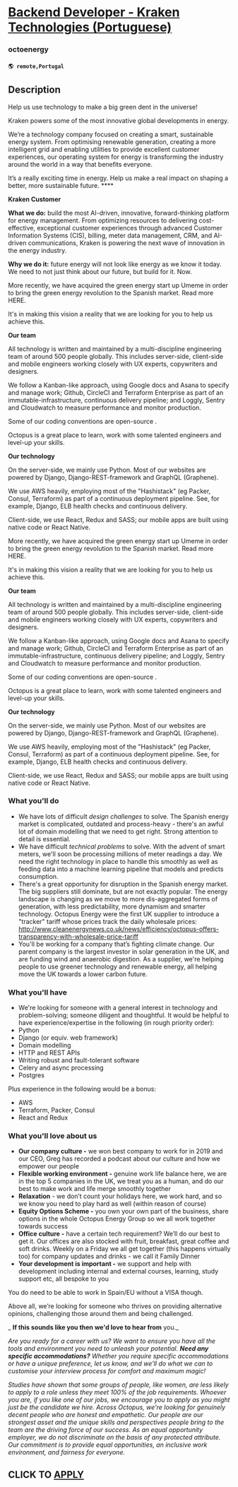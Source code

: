 # [Backend Developer - Kraken Technologies (Portuguese)](https://www.remotewlb.com/apply/backend-developer-kraken-technologies-portuguese-125972)  
### octoenergy  
#### `🌎 remote,Portugal`  

## Description

Help us use technology to make a big green dent in the universe!

  

Kraken powers some of the most innovative global developments in energy.

  

We’re a technology company focused on creating a smart, sustainable energy system. From optimising renewable generation, creating a more intelligent grid and enabling utilities to provide excellent customer experiences, our operating system for energy is transforming the industry around the world in a way that benefits everyone.

  

It’s a really exciting time in energy. Help us make a real impact on shaping a better, more sustainable future. ****

  

**Kraken Customer**

  

 **What we do:** build the most AI-driven, innovative, forward-thinking platform for energy management. From optimizing resources to delivering cost-effective, exceptional customer experiences through advanced Customer Information Systems (CIS), billing, meter data management, CRM, and AI-driven communications, Kraken is powering the next wave of innovation in the energy industry.

  

 **Why we do it:** future energy will not look like energy as we know it today. We need to not just think about our future, but build for it. Now.

  

More recently, we have acquired the green energy start up Umeme in order to bring the green energy revolution to the Spanish market. Read more HERE.

  

It's in making this vision a reality that we are looking for you to help us achieve this.

  

  

 **Our team**

All technology is written and maintained by a multi-discipline engineering team of around 500 people globally. This includes server-side, client-side and mobile engineers working closely with UX experts, copywriters and designers.

  

We follow a Kanban-like approach, using Google docs and Asana to specify and manage work; Github, CircleCI and Terraform Enterprise as part of an immutable-infrastructure, continuous delivery pipeline; and Loggly, Sentry and Cloudwatch to measure performance and monitor production.

  

Some of our coding conventions are open-source .

  

Octopus is a great place to learn, work with some talented engineers and level-up your skills.

  

**Our technology**

On the server-side, we mainly use Python. Most of our websites are powered by Django, Django-REST-framework and GraphQL (Graphene).

  

We use AWS heavily, employing most of the "Hashistack" (eg Packer, Consul, Terraform) as part of a continuous deployment pipeline. See, for example, Django, ELB health checks and continuous delivery.

  

Client-side, we use React, Redux and SASS; our mobile apps are built using native code or React Native.

  

More recently, we have acquired the green energy start up Umeme in order to bring the green energy revolution to the Spanish market. Read more HERE.

  

It's in making this vision a reality that we are looking for you to help us achieve this.

  

  

 **Our team**

All technology is written and maintained by a multi-discipline engineering team of around 500 people globally. This includes server-side, client-side and mobile engineers working closely with UX experts, copywriters and designers.

  

We follow a Kanban-like approach, using Google docs and Asana to specify and manage work; Github, CircleCI and Terraform Enterprise as part of an immutable-infrastructure, continuous delivery pipeline; and Loggly, Sentry and Cloudwatch to measure performance and monitor production.

  

Some of our coding conventions are open-source .

  

Octopus is a great place to learn, work with some talented engineers and level-up your skills.

  

**Our technology**

On the server-side, we mainly use Python. Most of our websites are powered by Django, Django-REST-framework and GraphQL (Graphene).

  

We use AWS heavily, employing most of the "Hashistack" (eg Packer, Consul, Terraform) as part of a continuous deployment pipeline. See, for example, Django, ELB health checks and continuous delivery.

  

Client-side, we use React, Redux and SASS; our mobile apps are built using native code or React Native.

  

### What you'll do

* We have lots of difficult _design challenges_ to solve. The Spanish energy market is complicated, outdated and process-heavy - there's an awful lot of domain modelling that we need to get right. Strong attention to detail is essential.
* We have difficult _technical problems_ to solve. With the advent of smart meters, we'll soon be processing millions of meter readings a day. We need the right technology in place to handle this smoothly as well as feeding data into a machine learning pipeline that models and predicts consumption.
* There's a great opportunity for disruption in the Spanish energy market. The big suppliers still dominate, but are not exactly popular. The energy landscape is changing as we move to more dis-aggregated forms of generation, with less predictability, more dynamism and smarter technology. Octopus Energy were the first UK supplier to introduce a "tracker" tariff whose prices track the daily wholesale prices: http://www.cleanenergynews.co.uk/news/efficiency/octopus-offers-transparency-with-wholesale-price-tariff
* You'll be working for a company that’s fighting climate change. Our parent company is the largest investor in solar generation in the UK, and are funding wind and anaerobic digestion. As a supplier, we're helping people to use greener technology and renewable energy, all helping move the UK towards a lower carbon future.

  

### What you'll have

* We're looking for someone with a general interest in technology and problem-solving; someone diligent and thoughtful. It would be helpful to have experience/expertise in the following (in rough priority order):
* Python
* Django (or equiv. web framework)
* Domain modelling
* HTTP and REST APIs
* Writing robust and fault-tolerant software
* Celery and async processing
* Postgres

Plus experience in the following would be a bonus:

* AWS
* Terraform, Packer, Consul
* React and Redux

  

### What you'll love about us

*  **Our company culture -** we won best company to work for in 2019 and our CEO, Greg has recorded a podcast about our culture and how we empower our people 
* **Flexible working environment -** genuine work life balance here, we are in the top 5 companies in the UK, we treat you as a human, and do our best to make work and life merge smoothly together 
* **Relaxation** \- we don’t count your holidays here, we work hard, and so we know you need to play hard as well (within reason of course) 
* **Equity Options Scheme -** you own your own part of the business, share options in the whole Octopus Energy Group so we all work together towards success 
* **Office culture -** have a certain tech requirement? We’ll do our best to get it. Our offices are also stocked with fruit, breakfast, great coffee and soft drinks. Weekly on a Friday we all get together (this happens virtually too) for company updates and drinks - we call it Family Dinner 
* **Your development is important -** we support and help with development including internal and external courses, learning, study support etc, all bespoke to you 

  

You do need to be able to work in Spain/EU without a VISA though.

  

Above all, we’re looking for someone who thrives on providing alternative opinions, challenging those around them and being challenged.

  

 _ **If this sounds like you then we'd love to hear from** you._

  

 _Are you ready for a career with us? We want to ensure you have all the tools and environment you need to unleash your potential. **Need any specific accommodations?** Whether you require specific accommodations or have a unique preference, let us know, and we'll do what we can to customise your interview process for comfort and maximum magic!_

  

 _Studies have shown that some groups of people, like women, are less likely to apply to a role unless they meet 100% of the job requirements. Whoever you are, if you like one of our jobs, we encourage you to apply as you might just be the candidate we hire. Across Octopus, we're looking for genuinely decent people who are honest and empathetic. Our people are our strongest asset and the unique skills and perspectives people bring to the team are the driving force of our success. As an equal opportunity employer, we do not discriminate on the basis of any protected attribute. Our commitment is to provide equal opportunities, an inclusive work environment, and fairness for everyone._

  
## CLICK TO [APPLY](https://www.remotewlb.com/apply/backend-developer-kraken-technologies-portuguese-125972)

